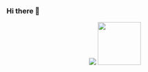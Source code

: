 ### Hi there 👋

<div id="header" align="center">
     <img src ="https://www.canva.com/design/DAFh13nLQns/Kx1CJcAivy_nzYl48HOH9Q/view?utm_content=DAFh13nLQns&utm_campaign=designshare&utm_medium=link&utm_source=publishsharelink"/>
     <img src="https://media.giphy.com/media/M9gbBd9nbDrOTu1Mqx/giphy.gif" width="100"/>

</div>
<!--
**belhassen-b/belhassen-b** is a ✨ _special_ ✨ repository because its `README.md` (this file) appears on your GitHub profile.
<img src=”https://userimages.githubusercontent.com/121751465/235859125-1481f83b-0589-4370-ba32-944eedf509c6.png" alt=”my banner”>
<img alt=”React” src=”https://img.shields.io/badge/react-%2320232a.svg?style=for-the-badge&logo=react&logoColor=%2361DAFB"/>


Here are some ideas to get you started:

- 🔭 I’m currently working on ...
- 🌱 I’m currently learning ...
- 👯 I’m looking to collaborate on ...
- 🤔 I’m looking for help with ...
- 💬 Ask me about ...
- 📫 How to reach me: ...
- 😄 Pronouns: ...
- ⚡ Fun fact: ...
-->

